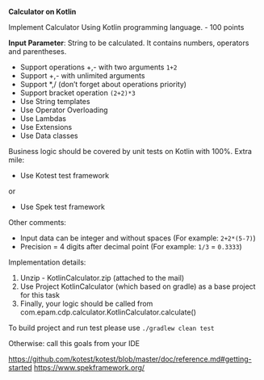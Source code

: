 **Calculator on Kotlin**

Implement Calculator Using Kotlin programming language. - 100 points 

**Input Parameter**: String to be calculated. It contains numbers, operators and parentheses.
* Support operations +,- with two arguments `1+2`
* Support +,- with unlimited arguments  
* Support *,/ (don’t forget about operations priority)   
* Support bracket operation `(2+2)*3`  
* Use String templates
* Use Operator Overloading 
* Use Lambdas
* Use Extensions 
* Use Data classes 

Business logic should be covered by unit tests on Kotlin with 100%. 
Extra mile: 
* Use Kotest test framework 

or

* Use Spek test framework 

Other comments: 
* Input data can be integer and without spaces (For example: `2+2*(5-7)`)
* Precision = 4 digits after decimal point (For example: `1/3` = `0.3333`) 

Implementation details:  
1. Unzip - KotlinCalculator.zip (attached to the mail) 
2. Use Project KotlinCalculator (which based on gradle) as a base project for this task  
3. Finally, your logic should be called from  
   com.epam.cdp.calculator.KotlinCalculator.calculate() 

To build project and run test please use `./gradlew clean test`  

Otherwise: call this goals from your IDE  


https://github.com/kotest/kotest/blob/master/doc/reference.md#getting-started
https://www.spekframework.org/ 
